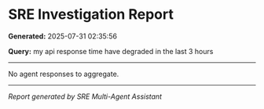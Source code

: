 # SRE Investigation Report

**Generated:** 2025-07-31 02:35:56

**Query:** my api response time have degraded in the last 3 hours

---

No agent responses to aggregate.

---
*Report generated by SRE Multi-Agent Assistant*
